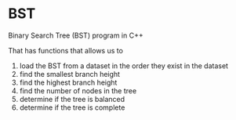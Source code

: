 # BST
Binary Search Tree (BST) program in C++

That has functions that allows us to 
1) load the BST from a dataset in the order they exist in the dataset
2) find the smallest branch height
3) find the highest branch height
4) find the number of nodes in the tree
5) determine if the tree is balanced
6) determine if the tree is complete
